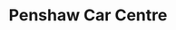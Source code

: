 ---
title: "Penshaw Car Centre"
url: /houghton-le-spring/penshaw-car-centre/
shop: Autowerkstatt
---